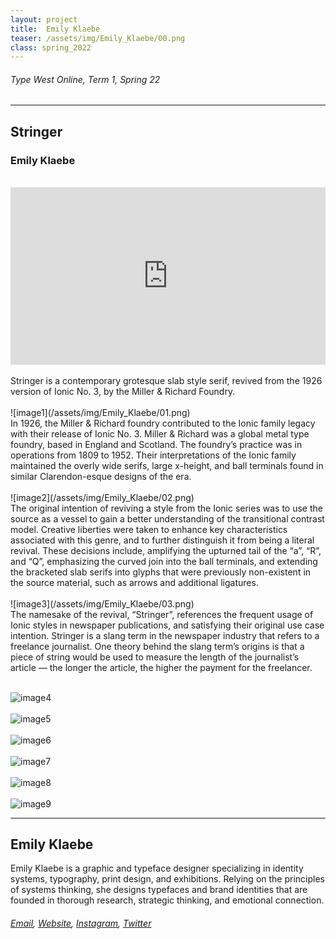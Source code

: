 ```yaml
---
layout: project
title:  Emily Klaebe
teaser: /assets/img/Emily_Klaebe/00.png
class: spring_2022
---
```

###### Type West Online, Term 1, Spring 22 ######
---
## Stringer ##
### Emily Klaebe ###
<br>
<div style="padding:56.25% 0 0 0;position:relative;"><iframe src="https://player.vimeo.com/video/715825505?h=4f9ef31c86&amp;badge=0&amp;autopause=0&amp;player_id=0&amp;app_id=58479" frameborder="0" allow="autoplay; fullscreen; picture-in-picture" allowfullscreen style="position:absolute;top:0;left:0;width:100%;height:100%;" title="Emily Klaebe, Stringer"></iframe></div><script src="https://player.vimeo.com/api/player.js"></script>
<br>
Stringer is a contemporary grotesque slab style serif, revived from the 1926 version of Ionic No. 3, by the Miller & Richard Foundry.
<br><br>
![image1](/assets/img/Emily_Klaebe/01.png)
<br>
In 1926, the Miller & Richard foundry contributed to the Ionic family legacy with their release of Ionic No. 3. Miller & Richard was a global metal type foundry, based in England and Scotland. The foundry’s practice was in operations from 1809 to 1952. Their interpretations of the Ionic family maintained the overly wide serifs, large x-height, and ball terminals found in similar Clarendon-esque designs of the era.
<br><br>
![image2](/assets/img/Emily_Klaebe/02.png)
<br>
The original intention of reviving a style from the Ionic series was to use the source as a vessel to gain a better understanding of the transitional contrast model. Creative liberties were taken to enhance key characteristics associated with this genre, and to further distinguish it from being a literal revival. These decisions include, amplifying the upturned tail of the “a”, “R”, and “Q”, emphasizing the curved join into the ball terminals, and extending the bracketed slab serifs into glyphs that were previously non-existent in the source material, such as arrows and additional ligatures.
<br><br>
![image3](/assets/img/Emily_Klaebe/03.png)
<br>
The namesake of the revival, “Stringer”, references the frequent usage of Ionic styles in newspaper publications, and satisfying their original use case intention. Stringer is a slang term in the newspaper industry that refers to a freelance journalist. One theory behind the slang term’s origins is that a piece of string would be used to measure the length of the journalist’s article — the longer the article, the higher the payment for the freelancer.
<br><br>

![image4](/assets/img/Emily_Klaebe/04.png)
<br><br>
![image5](/assets/img/Emily_Klaebe/05.png)
<br><br>
![image6](/assets/img/Emily_Klaebe/06.png)
<br><br>
![image7](/assets/img/Emily_Klaebe/07.png)
<br><br>
![image8](/assets/img/Emily_Klaebe/08.png)
<br><br>
![image9](/assets/img/Emily_Klaebe/09.png)

---
## Emily Klaebe ##
Emily Klaebe is a graphic and typeface designer specializing in identity systems, typography, print design, and exhibitions. Relying on the principles of systems thinking, she designs typefaces and brand identities that are founded in thorough research, strategic thinking, and emotional connection.
<br>
###### [Email](mailto:klaebe.emily@gmail.com), [Website](https://emilyklaebe.com/), [Instagram](https://www.instagram.com/emklaebe/), [Twitter](https://twitter.com/emklaebe/) ######
